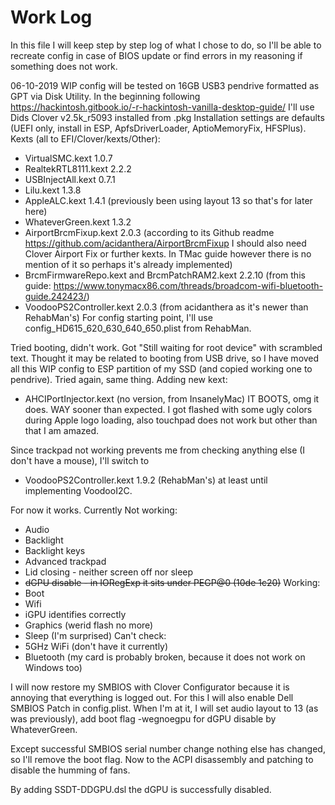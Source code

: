 # Work Log

In this file I will keep step by step log of what I chose to do, so I'll be able to recreate config in case of BIOS update or find errors in my reasoning if something does not work.

06-10-2019
WIP config will be tested on 16GB USB3 pendrive formatted as GPT via Disk Utility.
In the beginning following https://hackintosh.gitbook.io/-r-hackintosh-vanilla-desktop-guide/
I'll use Dids Clover v2.5k_r5093 installed from .pkg
Installation settings are defaults (UEFI only, install in ESP, ApfsDriverLoader, AptioMemoryFix, HFSPlus).
Kexts (all to EFI/Clover/kexts/Other):
* VirtualSMC.kext   1.0.7
* RealtekRTL8111.kext   2.2.2
* USBInjectAll.kext 0.7.1
* Lilu.kext 1.3.8
* AppleALC.kext 1.4.1 (previously been using layout 13 so that's for later here)
* WhateverGreen.kext    1.3.2
* AirportBrcmFixup.kext 2.0.3 (according to its Github readme https://github.com/acidanthera/AirportBrcmFixup I should also need Clover Airport Fix or further kexts. In TMac guide however there is no mention of it so perhaps it's already implemented)
* BrcmFirmwareRepo.kext and BrcmPatchRAM2.kext  2.2.10 (from this guide: https://www.tonymacx86.com/threads/broadcom-wifi-bluetooth-guide.242423/)
* VoodooPS2Controller.kext  2.0.3 (from acidanthera as it's newer than RehabMan's)
For config starting point, I'll use config_HD615_620_630_640_650.plist from RehabMan.

Tried booting, didn't work. Got "Still waiting for root device" with scrambled text. Thought it may be related to booting from USB drive, so I have moved all this WIP config to ESP partition of my SSD (and copied working one to pendrive). Tried again, same thing.
Adding new kext:
* AHCIPortInjector.kext (no version, from InsanelyMac)
IT BOOTS, omg it does. WAY sooner than expected. I got flashed with some ugly colors during Apple logo loading, also touchpad does not work but other than that I am amazed.

Since trackpad not working prevents me from checking anything else (I don't have a mouse), I'll switch to
* VoodooPS2Controller.kext  1.9.2 (RehabMan's)
at least until implementing VoodooI2C.

For now it works. Currently
Not working:
* Audio
* Backlight
* Backlight keys
* Advanced trackpad
* Lid closing - neither screen off nor sleep
* ~~dGPU disable - in IORegExp it sits under PEGP@0 (10de 1c20)~~
Working:
* Boot
* Wifi
* iGPU identifies correctly
* Graphics (werid flash no more)
* Sleep (I'm surprised)
Can't check:
* 5GHz WiFi (don't have it currently)
* Bluetooth (my card is probably broken, because it does not work on Windows too)

I will now restore my SMBIOS with Clover Configurator because it is annoying that everything is logged out. For this I will also enable Dell SMBIOS Patch in config.plist. When I'm at it, I will set audio layout to 13 (as was previously), add boot flag -wegnoegpu for dGPU disable by WhateverGreen.

Except successful SMBIOS serial number change nothing else has changed, so I'll remove the boot flag. Now to the ACPI disassembly and patching to disable the humming of fans.

By adding SSDT-DDGPU.dsl the dGPU is successfully disabled.
